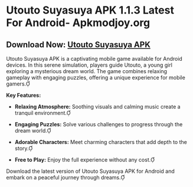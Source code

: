 ﻿#  Utouto Suyasuya APK 1.1.3 Latest For Android- Apkmodjoy.org
##  Download Now:  [Utouto Suyasuya APK](https://tinyurl.com/p4v2pewu)

Utouto Suyasuya APK is a captivating mobile game available for Android devices. In this serene simulation, players guide Utouto, a young girl exploring a mysterious dream world. The game combines relaxing gameplay with engaging puzzles, offering a unique experience for mobile gamers.

**Key Features:**

-   **Relaxing Atmosphere:** Soothing visuals and calming music create a tranquil environment.
    
-   **Engaging Puzzles:** Solve various challenges to progress through the dream world.
    
-   **Adorable Characters:** Meet charming characters that add depth to the story.
    
-   **Free to Play:** Enjoy the full experience without any cost.
    

Download the latest version of Utouto Suyasuya APK for Android and embark on a peaceful journey through dreams.
